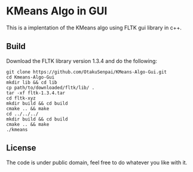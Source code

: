 # KMeans Algo in GUI

This is a implentation of the KMeans algo using FLTK gui library in c++.

## Build
 
Download the FLTK library version 1.3.4 and do the following:

```
git clone https://github.com/OtakuSenpai/KMeans-Algo-Gui.git
cd Kmeans-Algo-Gui
mkdir lib && cd lib
cp path/to/downloaded/fltk/lib/ .
tar -xf fltk-1.3.4.tar
cd fltk-xyz
mkdir build && cd build
cmake .. && make
cd ../../../
mkdir build && cd build
cmake .. && make
./kmeans
```

## License

The code is under public domain, feel free to do whatever you like with it.
